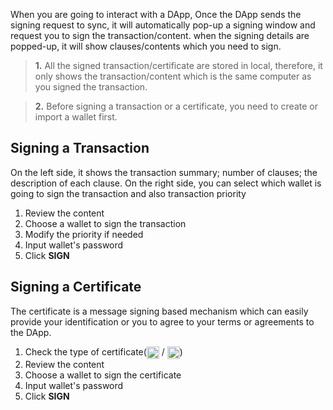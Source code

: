 When you are going to interact with a DApp,  Once the DApp sends the signing request to sync, it will automatically pop-up a signing window and request you to sign the transaction/content. when the signing details are popped-up, it will show clauses/contents which you need to sign. 


>**1.** All the signed transaction/certificate are stored in local, therefore, it only shows the transaction/content which is the same computer as you signed the transaction.

>**2.** Before signing a transaction or a certificate, you need to create or import a wallet first.

## Signing a Transaction
On the left side, it shows the transaction summary; number of clauses; the description of each clause. On the right side, you can select which wallet is going to sign the transaction and also transaction priority

1. Review the content 
2. Choose a wallet to sign the transaction
3. Modify the priority if needed 
4. Input wallet's password
5. Click **SIGN**

## Signing a Certificate
The certificate is a message signing based mechanism which can easily provide your identification or you to agree to your terms or agreements to the DApp.

1. Check the type of certificate(<img src="~@public/image/sync/cer-identification.png"  height = "20px" align=center /> / <img src="~@public/image/sync/cer-agreement.png"  height = "20px" align=center />)
2. Review the content 
3. Choose a wallet to sign the certificate
4. Input wallet's password
5. Click **SIGN**